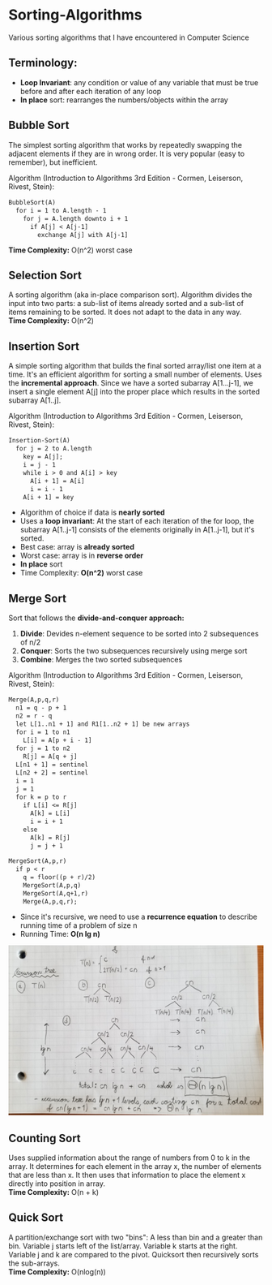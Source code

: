 # Sorting-Algorithms
Various sorting algorithms that I have encountered in Computer Science

## Terminology:
- **Loop Invariant**: any condition or value of any variable that must be true before and after each iteration of any loop
- **In place** sort: rearranges the numbers/objects within the array


## Bubble Sort
The simplest sorting algorithm that works by repeatedly swapping the adjacent elements if they are in wrong order.
It is very popular (easy to remember), but inefficient.

Algorithm (Introduction to Algorithms 3rd Edition - Cormen, Leiserson, Rivest, Stein):

```
BubbleSort(A)
  for i = 1 to A.length - 1
    for j = A.length downto i + 1
      if A[j] < A[j-1]
        exchange A[j] with A[j-1]
```

**Time Complexity:** O(n^2) worst case

## Selection Sort
A sorting algorithm (aka in-place comparison sort). Algorithm divides the input into two parts: a sub-list of items already sorted and a sub-list of items remaining to be sorted.
It does not adapt to the data in any way. 
<br>
**Time Complexity:** O(n^2)

## Insertion Sort
A simple sorting algorithm that builds the final sorted array/list one item at a time. It's an efficient algorithm for sorting a small number of elements. Uses the **incremental approach**. Since we have a sorted subarray A[1...j-1], we insert a single element A[j] into the proper place which results in the sorted subarray A[1..j].

Algorithm (Introduction to Algorithms 3rd Edition - Cormen, Leiserson, Rivest, Stein):
```
Insertion-Sort(A)
  for j = 2 to A.length
    key = A[j];
    i = j - 1
    while i > 0 and A[i] > key
      A[i + 1] = A[i]
      i = i - 1
    A[i + 1] = key
```
- Algorithm of choice if data is **nearly sorted**
- Uses a **loop invariant**: At the start of each iteration of the for loop, the subarray A[1..j-1] consists of the elements originally in A[1..j-1], but it's sorted.
- Best case: array is **already sorted**
- Worst case: array is in **reverse order**
- **In place** sort
- Time Complexity: **O(n^2)** worst case

## Merge Sort
Sort that follows the **divide-and-conquer approach:**
1. **Divide**: Devides n-element sequence to be sorted into 2 subsequences of n/2
2. **Conquer**: Sorts the two subsequences recursively using merge sort
3. **Combine**: Merges the two sorted subsequences

Algorithm (Introduction to Algorithms 3rd Edition - Cormen, Leiserson, Rivest, Stein):
```
Merge(A,p,q,r)
  n1 = q - p + 1
  n2 = r - q
  let L[1..n1 + 1] and R1[1..n2 + 1] be new arrays
  for i = 1 to n1
    L[i] = A[p + i - 1]
  for j = 1 to n2
    R[j] = A[q + j]
  L[n1 + 1] = sentinel
  L[n2 + 2] = sentinel
  i = 1
  j = 1
  for k = p to r
    if L[i] <= R[j]
      A[k] = L[i]
      i = i + 1
    else
      A[k] = R[j]
      j = j + 1
```

```
MergeSort(A,p,r)
  if p < r
    q = floor((p + r)/2)
    MergeSort(A,p,q)
    MergeSort(A,q+1,r)
    Merge(A,p,q,r);
```
- Since it's recursive, we need to use a **recurrence equation** to describe running time of a problem of size n 
- Running Time: **O(n lg n)**

![Recursive Tree](https://github.com/Blackbird002/Sorting-Algorithms/blob/master/Docs/Images/mergeSortRecTree.jpg)

## Counting Sort
Uses supplied information about the range of numbers from 0 to k in the array. 
It determines for each element in the array x, the number of elements that are less than x.
It then uses that information to place the element x directly into position in array.
<br>
**Time Complexity:** O(n + k)

## Quick Sort
A partition/exchange sort with two "bins": A less than bin and a greater than bin.
Variable j starts left of the list/array. Variable k starts at the right.
Variable j and k are compared to the pivot.
Quicksort then recursively sorts the sub-arrays.
<br>
**Time Complexity:** O(nlog(n))
